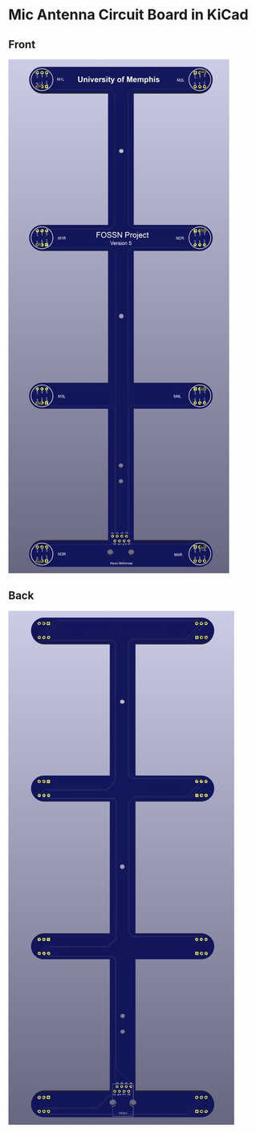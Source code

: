# Mic Antenna Circuit Board in KiCad


## Front
![Sheild Front](mic_antenna_front.jpeg)

## Back
![Sheild Front](mic_antenna_back.jpeg)